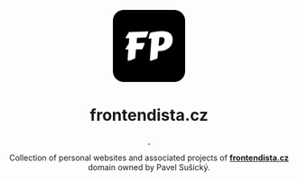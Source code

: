 <p align="center">
  <a href="https://frontendista.cz">
    <img src="https://raw.githubusercontent.com/frontendista/frontendista.cz/main/apps/web/public/favicon.svg" alt="Frontendista.cz logo" height="128">
  </a>
  <h1 align="center">frontendista.cz</h1>
  <p align="center">
    <a aria-label="License" href="https://github.com/vercel/next.js/blob/canary/license.md">
      <img alt="" src="https://img.shields.io/badge/Pavel_Sušický-SW Engineer-magenta?style=for-the-badge&labelColor=000000">
    </a>
    <a aria-label="Wakatime" href="https://wakatime.com/@susickypavel">
      <img alt="" src="https://wakatime.com/badge/user/4673a2b2-f835-48a8-bc2a-d47028816c09.svg?style=for-the-badge">
    </a>
  </p>
  <p align="center">Collection of personal websites and associated projects of <a href="https://frontendista.cz"><b>frontendista.cz</b></a> domain owned by Pavel Sušický.</p>
</p>
